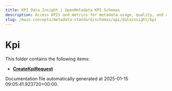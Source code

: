 ```yaml
---
title: KPI Data Insight | OpenMetadata KPI Schemas
description: Access KPIs and metrics for metadata usage, quality, and activity through the data insights interface.
slug: /main-concepts/metadata-standard/schemas/api/datainsight/kpi
---
```


# Kpi

This folder contains the following items:

- [**CreateKpiRequest**](/main-concepts/metadata-standard/schemas/api/datainsight/kpi/createkpirequest)


Documentation file automatically generated at 2025-01-15 09:05:41.923720+00:00.
